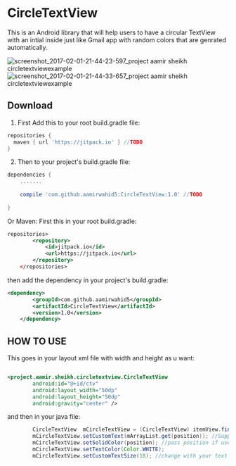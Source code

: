 # CircleTextView
This is an Android library that will help users to have a circular TextView with an intial inside just like Gmail app with random colors that are genrated automatically.

![screenshot_2017-02-01-21-44-23-597_project aamir sheikh circletextviewexample](https://cloud.githubusercontent.com/assets/24679732/22515968/5658025e-e8ca-11e6-8b32-78078411a643.png)
![screenshot_2017-02-01-21-44-33-657_project aamir sheikh circletextviewexample](https://cloud.githubusercontent.com/assets/24679732/22515969/56637440-e8ca-11e6-9287-3c834cda3044.png)


Download
--------  
1) First Add this to your root build.gradle file:  
```gradle
repositories {
  maven { url 'https://jitpack.io' } //TODO
}
```
2) Then to your project's build.gradle file:
```gradle
dependencies {  
    .......  
    
    compile 'com.github.aamirwahid5:CircleTextView:1.0' //TODO  
       
}  
```
Or Maven:
First this in your root build.gradle:
```xml
repositories>
		<repository>
		    <id>jitpack.io</id>
		    <url>https://jitpack.io</url>
		</repository>
	</repositories>
  ```
  then add the dependency in your project's build.gradle:
```xml
<dependency>
	    <groupId>com.github.aamirwahid5</groupId>
	    <artifactId>CircleTextView</artifactId>
	    <version>1.0</version>
	</dependency>
```
HOW TO USE
-------- 
This goes in your layout xml file with width and height as u want:
```xml

<project.aamir.sheikh.circletextview.CircleTextView
        android:id="@+id/ctv"
        android:layout_width="50dp"   
        android:layout_height="50dp"
        android:gravity="center" />
```
and then in your java file:
```java
        CircleTextView  mCircleTextView = (CircleTextView) itemView.findViewById(R.id.ctv); //change with your id
        mCircleTextView.setCustomText(mArrayList.get(position)); //Supply your whole text here it will automatically generate the initial
        mCircleTextView.setSolidColor(position); //pass position if used inside RecyclerView otherwise you can keep blank this is used to save background color state
        mCircleTextView.setTextColor(Color.WHITE);
        mCircleTextView.setCustomTextSize(18); //change with your text size or if kept blank will take size automatically
 ```
 
